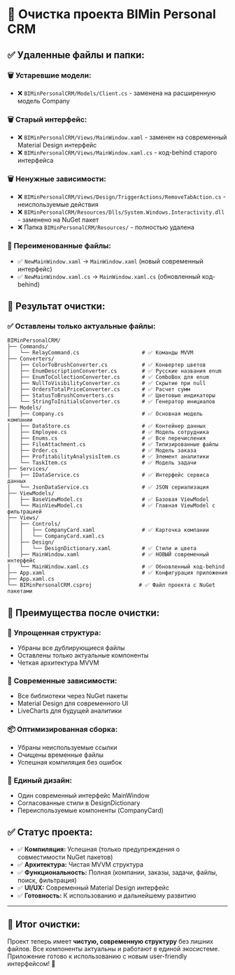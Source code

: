 # 🧹 Очистка проекта BIMin Personal CRM

## ✅ **Удаленные файлы и папки:**

### 🗑️ **Устаревшие модели:**
- ❌ `BIMinPersonalCRM/Models/Client.cs` - заменена на расширенную модель Company

### 🗑️ **Старый интерфейс:**
- ❌ `BIMinPersonalCRM/Views/MainWindow.xaml` - заменен на современный Material Design интерфейс
- ❌ `BIMinPersonalCRM/Views/MainWindow.xaml.cs` - код-behind старого интерфейса

### 🗑️ **Ненужные зависимости:**
- ❌ `BIMinPersonalCRM/Views/Design/TriggerActions/RemoveTabAction.cs` - неиспользуемые действия
- ❌ `BIMinPersonalCRM/Resources/Dlls/System.Windows.Interactivity.dll` - заменено на NuGet пакет
- ❌ Папка `BIMinPersonalCRM/Resources/` - полностью удалена

### 🔄 **Переименованные файлы:**
- ✅ `NewMainWindow.xaml` → `MainWindow.xaml` (новый современный интерфейс)
- ✅ `NewMainWindow.xaml.cs` → `MainWindow.xaml.cs` (обновленный код-behind)

## 🎯 **Результат очистки:**

### ✅ **Оставлены только актуальные файлы:**

```
BIMinPersonalCRM/
├── Commands/
│   └── RelayCommand.cs                    # ✅ Команды MVVM
├── Converters/
│   ├── ColorToBrushConverter.cs           # ✅ Конвертер цветов
│   ├── EnumDescriptionConverter.cs        # ✅ Русские названия enum
│   ├── EnumToCollectionConverter.cs       # ✅ ComboBox для enum
│   ├── NullToVisibilityConverter.cs       # ✅ Скрытие при null
│   ├── OrdersTotalPriceConverter.cs       # ✅ Расчет сумм
│   ├── StatusToBrushConverters.cs         # ✅ Цветовые индикаторы
│   └── StringToInitialsConverter.cs       # ✅ Генератор инициалов
├── Models/
│   ├── Company.cs                         # ✅ Основная модель компании
│   ├── DataStore.cs                       # ✅ Контейнер данных
│   ├── Employee.cs                        # ✅ Модель сотрудника
│   ├── Enums.cs                           # ✅ Все перечисления
│   ├── FileAttachment.cs                  # ✅ Типизированные файлы
│   ├── Order.cs                           # ✅ Модель заказа
│   ├── ProfitabilityAnalysisItem.cs       # ✅ Элемент аналитики
│   └── TaskItem.cs                        # ✅ Модель задачи
├── Services/
│   ├── IDataService.cs                    # ✅ Интерфейс сервиса данных
│   └── JsonDataService.cs                 # ✅ JSON сериализация
├── ViewModels/
│   ├── BaseViewModel.cs                   # ✅ Базовая ViewModel
│   └── MainViewModel.cs                   # ✅ Главная ViewModel с фильтрацией
├── Views/
│   ├── Controls/
│   │   ├── CompanyCard.xaml               # ✅ Карточка компании
│   │   └── CompanyCard.xaml.cs
│   ├── Design/
│   │   └── DesignDictionary.xaml          # ✅ Стили и цвета
│   ├── MainWindow.xaml                    # ✅ НОВЫЙ современный интерфейс
│   └── MainWindow.xaml.cs                 # ✅ Обновленный код-behind
├── App.xaml                               # ✅ Конфигурация приложения
├── App.xaml.cs
└── BIMinPersonalCRM.csproj               # ✅ Файл проекта с NuGet пакетами
```

## 🚀 **Преимущества после очистки:**

### 🎯 **Упрощенная структура:**
- Убраны все дублирующиеся файлы
- Оставлены только актуальные компоненты
- Четкая архитектура MVVM

### 🔧 **Современные зависимости:**
- Все библиотеки через NuGet пакеты
- Material Design для современного UI
- LiveCharts для будущей аналитики

### 📦 **Оптимизированная сборка:**
- Убраны неиспользуемые ссылки
- Очищены временные файлы
- Успешная компиляция без ошибок

### 🎨 **Единый дизайн:**
- Один современный интерфейс MainWindow
- Согласованные стили в DesignDictionary
- Переиспользуемые компоненты (CompanyCard)

## ✅ **Статус проекта:**

- ✅ **Компиляция:** Успешная (только предупреждения о совместимости NuGet пакетов)
- ✅ **Архитектура:** Чистая MVVM структура
- ✅ **Функциональность:** Полная (компании, заказы, задачи, файлы, поиск, фильтрация)
- ✅ **UI/UX:** Современный Material Design интерфейс
- ✅ **Готовность:** К использованию и дальнейшему развитию

---

## 🎉 **Итог очистки:**

Проект теперь имеет **чистую, современную структуру** без лишних файлов. Все компоненты актуальны и работают в единой экосистеме. Приложение готово к использованию с новым user-friendly интерфейсом! 🚀

